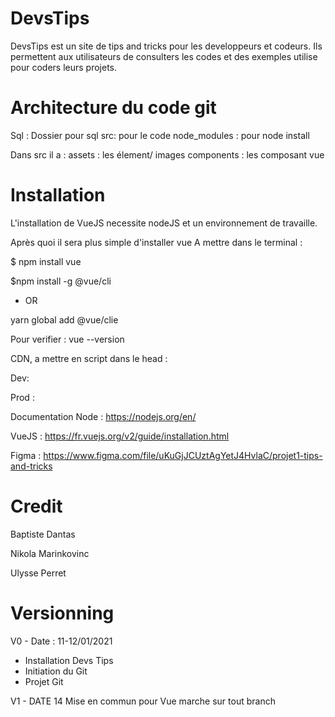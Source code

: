 # DevsTips
DevsTips est un site de tips and tricks pour les developpeurs et codeurs.
Ils permettent aux utilisateurs de consulters les codes et des exemples utilise pour coders leurs projets. 

# Architecture du code git
Sql : Dossier pour sql 
src: pour le code
node_modules : pour node install

Dans src il a :
assets : les élement/ images 
components : les composant vue

# Installation
L'installation de VueJS necessite nodeJS et un environnement de travaille.

Après quoi il sera plus simple d'installer vue
A mettre dans le terminal :

$ npm install vue

$npm install -g @vue/cli
 
* OR 

yarn global add @vue/clie

Pour verifier : vue --version

CDN, a mettre en script dans le head :

Dev: <script src="https://cdn.jsdelivr.net/npm/vue@2/dist/vue.js"></script>

Prod : <script src="https://cdn.jsdelivr.net/npm/vue@2.6.0"></script>

Documentation Node : https://nodejs.org/en/
 
VueJS :  https://fr.vuejs.org/v2/guide/installation.html

Figma  : https://www.figma.com/file/uKuGjJCUztAgYetJ4HvlaC/projet1-tips-and-tricks

# Credit
Baptiste Dantas

Nikola Marinkovinc

Ulysse Perret

# Versionning
V0 - Date : 11-12/01/2021
- Installation Devs Tips
- Initiation du Git
- Projet Git

V1 - DATE 14
Mise en commun pour Vue marche sur tout branch